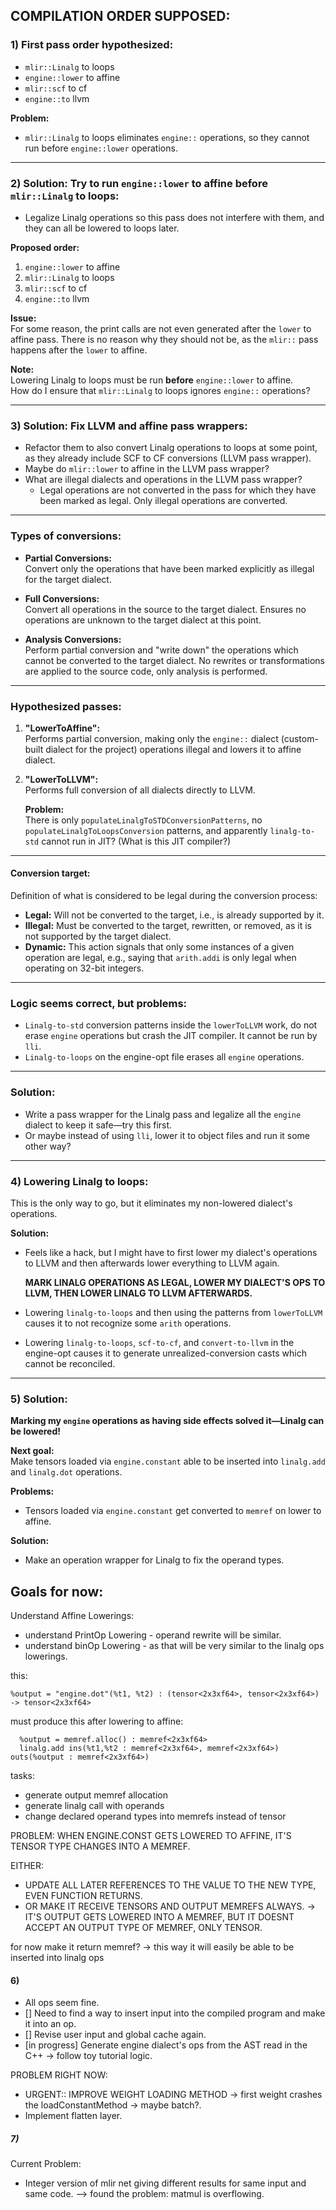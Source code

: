 ## COMPILATION ORDER SUPPOSED:

### 1) First pass order hypothesized:
- `mlir::Linalg` to loops  
- `engine::lower` to affine  
- `mlir::scf` to cf  
- `engine::to` llvm  

**Problem:**  
- `mlir::Linalg` to loops eliminates `engine::` operations, so they cannot run before `engine::lower` operations.

---

### 2) Solution: Try to run `engine::lower` to affine before `mlir::Linalg` to loops:
- Legalize Linalg operations so this pass does not interfere with them, and they can all be lowered to loops later.

**Proposed order:**  
1. `engine::lower` to affine  
2. `mlir::Linalg` to loops  
3. `mlir::scf` to cf  
4. `engine::to` llvm  

**Issue:**  
For some reason, the print calls are not even generated after the `lower` to affine pass. There is no reason why they should not be, as the `mlir::` pass happens after the `lower` to affine.  

**Note:**  
Lowering Linalg to loops must be run **before** `engine::lower` to affine.  
How do I ensure that `mlir::Linalg` to loops ignores `engine::` operations?

---

### 3) Solution: Fix LLVM and affine pass wrappers:
- Refactor them to also convert Linalg operations to loops at some point, as they already include SCF to CF conversions (LLVM pass wrapper).
- Maybe do `mlir::lower` to affine in the LLVM pass wrapper?
- What are illegal dialects and operations in the LLVM pass wrapper?  
    - Legal operations are not converted in the pass for which they have been marked as legal. Only illegal operations are converted.

---

### Types of conversions:
- **Partial Conversions:**  
  Convert only the operations that have been marked explicitly as illegal for the target dialect.  

- **Full Conversions:**  
  Convert all operations in the source to the target dialect. Ensures no operations are unknown to the target dialect at this point.  

- **Analysis Conversions:**  
  Perform partial conversion and "write down" the operations which cannot be converted to the target dialect. No rewrites or transformations are applied to the source code, only analysis is performed.

---

### Hypothesized passes:

1. **"LowerToAffine":**  
   Performs partial conversion, making only the `engine::` dialect (custom-built dialect for the project) operations illegal and lowers it to affine dialect.

2. **"LowerToLLVM":**  
   Performs full conversion of all dialects directly to LLVM.  

   **Problem:**  
   There is only `populateLinalgToSTDConversionPatterns`, no `populateLinalgToLoopsConversion` patterns, and apparently `linalg-to-std` cannot run in JIT? (What is this JIT compiler?)

---

#### Conversion target:
Definition of what is considered to be legal during the conversion process:
- **Legal:** Will not be converted to the target, i.e., is already supported by it.  
- **Illegal:** Must be converted to the target, rewritten, or removed, as it is not supported by the target dialect.  
- **Dynamic:** This action signals that only some instances of a given operation are legal, e.g., saying that `arith.addi` is only legal when operating on 32-bit integers.

---

### Logic seems correct, but problems:
- `Linalg-to-std` conversion patterns inside the `lowerToLLVM` work, do not erase `engine` operations but crash the JIT compiler. It cannot be run by `lli`.  
- `Linalg-to-loops` on the engine-opt file erases all `engine` operations.

---

### Solution:
- Write a pass wrapper for the Linalg pass and legalize all the `engine` dialect to keep it safe—try this first.  
- Or maybe instead of using `lli`, lower it to object files and run it some other way?

---

### 4) Lowering Linalg to loops:
This is the only way to go, but it eliminates my non-lowered dialect's operations.

**Solution:**  
- Feels like a hack, but I might have to first lower my dialect's operations to LLVM and then afterwards lower everything to LLVM again.  

  **MARK LINALG OPERATIONS AS LEGAL, LOWER MY DIALECT'S OPS TO LLVM, THEN LOWER LINALG TO LLVM AFTERWARDS.**

- Lowering `linalg-to-loops` and then using the patterns from `lowerToLLVM` causes it to not recognize some `arith` operations.  
- Lowering `linalg-to-loops`, `scf-to-cf`, and `convert-to-llvm` in the engine-opt causes it to generate unrealized-conversion casts which cannot be reconciled.

---

### 5) Solution:
**Marking my `engine` operations as having side effects solved it—Linalg can be lowered!**  

**Next goal:**  
Make tensors loaded via `engine.constant` able to be inserted into `linalg.add` and `linalg.dot` operations.  

**Problems:**  
- Tensors loaded via `engine.constant` get converted to `memref` on lower to affine.  

**Solution:**  
- Make an operation wrapper for Linalg to fix the operand types.  

## Goals for now:
   Understand Affine Lowerings:
   - understand PrintOp Lowering - operand rewrite will be similar. 
   - understand binOp Lowering - as that will be very similar to the linalg ops lowerings.


  

this:
``` mlir
%output = "engine.dot"(%t1, %t2) : (tensor<2x3xf64>, tensor<2x3xf64>) -> tensor<2x3xf64>
```
must produce this after lowering to affine:
```mlir
  %output = memref.alloc() : memref<2x3xf64>
  linalg.add ins(%t1,%t2 : memref<2x3xf64>, memref<2x3xf64>) outs(%output : memref<2x3xf64>)
```

tasks:
 - generate output memref allocation
 - generate linalg call with operands
 - change declared operand types into memrefs instead of tensor


 PROBLEM: WHEN ENGINE.CONST GETS LOWERED TO AFFINE, IT'S TENSOR TYPE CHANGES INTO A MEMREF.

 EITHER:
 - UPDATE ALL LATER REFERENCES TO THE VALUE TO THE NEW TYPE, EVEN FUNCTION RETURNS.
 - OR MAKE IT RECEIVE TENSORS AND OUTPUT MEMREFS ALWAYS. -> IT'S OUTPUT GETS LOWERED INTO A MEMREF, BUT IT DOESNT ACCEPT AN OUTPUT TYPE OF MEMREF, ONLY TENSOR.

 for now make it return memref? -> this way it will easily be able to be inserted into linalg ops


#### 6) 

 - All ops seem fine. 
 - [] Need to find a way to insert input into the compiled program and make it into an op.
 - [] Revise user input and global cache again.
 - [in progress] Generate engine dialect's ops from the AST read in the C++ -> follow toy tutorial logic.

 PROBLEM RIGHT NOW:

  - URGENT:: IMPROVE WEIGHT LOADING METHOD -> first weight crashes the loadConstantMethod -> maybe batch?.
  - Implement flatten layer.


##### 7)

Current Problem:
  - Integer version of mlir net giving different results for same input and same code. --> found the problem: matmul is overflowing.